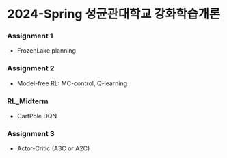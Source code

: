 # 2024-Spring 성균관대학교 강화학습개론

### Assignment 1
- FrozenLake planning
### Assignment 2
- Model-free RL: MC-control, Q-learning
### RL_Midterm
- CartPole DQN
### Assignment 3
- Actor-Critic (A3C or A2C)